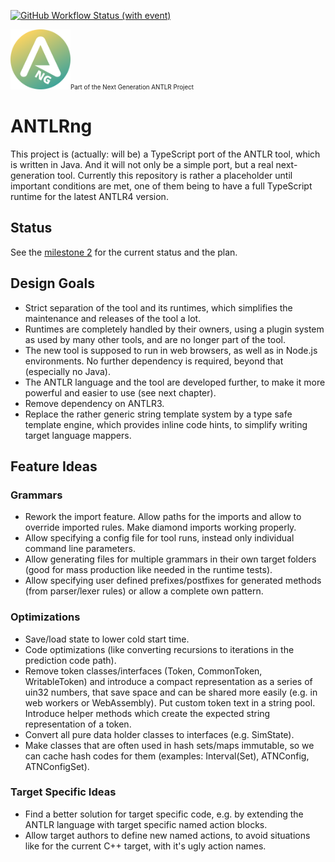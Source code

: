 [![GitHub Workflow Status (with event)](https://img.shields.io/github/actions/workflow/status/mike-lischke/stringtemplate4ts/nodejs.yml?style=for-the-badge&logo=github)](https://github.com/mike-lischke/stringtemplate4ts/actions/workflows/nodejs.yml)

<img src="https://raw.githubusercontent.com/mike-lischke/mike-lischke/master/images/ANTLRng2.svg" title="ANTLR Next Generation" alt="ANTLRng" width="96" height="96"/><label style="font-size: 70%">Part of the Next Generation ANTLR Project</label>


# ANTLRng

This project is (actually: will be) a TypeScript port of the ANTLR tool, which is written in Java. And it will not only be a simple port, but a real next-generation tool. Currently this repository is rather a placeholder until important conditions are met, one of them being to have a full TypeScript runtime for the latest ANTLR4 version.

## Status

See the [milestone 2](https://github.com/mike-lischke/ANTLRng/issues/9) for the current status and the plan.

## Design Goals

- Strict separation of the tool and its runtimes, which simplifies the maintenance and releases of the tool a lot.
- Runtimes are completely handled by their owners, using a plugin system as used by many other tools, and are no longer part of the tool.
- The new tool is supposed to run in web browsers, as well as in Node.js environments. No further dependency is required, beyond that (especially no Java).
- The ANTLR language and the tool are developed further, to make it more powerful and easier to use (see next chapter).
- Remove dependency on ANTLR3.
- Replace the rather generic string template system by a type safe template engine, which provides inline code hints, to simplify writing target language mappers.

## Feature Ideas

### Grammars

- Rework the import feature. Allow paths for the imports and allow to override imported rules. Make diamond imports working properly.
- Allow specifying a config file for tool runs, instead only individual command line parameters.
- Allow generating files for multiple grammars in their own target folders (good for mass production like needed in the runtime tests).
- Allow specifying user defined prefixes/postfixes for generated methods (from parser/lexer rules) or allow a complete own pattern.

### Optimizations

- Save/load state to lower cold start time.
- Code optimizations (like converting recursions to iterations in the prediction code path).
- Remove token classes/interfaces (Token, CommonToken, WritableToken) and introduce a compact representation as a series of uin32 numbers, that save space and can be shared more easily (e.g. in web workers or WebAssembly). Put custom token text in a string pool. Introduce helper methods which create the expected string representation of a token.
- Convert all pure data holder classes to interfaces (e.g. SimState).
- Make classes that are often used in hash sets/maps immutable, so we can cache hash codes for them (examples: Interval(Set), ATNConfig, ATNConfigSet).

### Target Specific Ideas

- Find a better solution for target specific code, e.g. by extending the ANTLR language with target specific named action blocks.
- Allow target authors to define new named actions, to avoid situations like for the current C++ target, with it's ugly action names.
